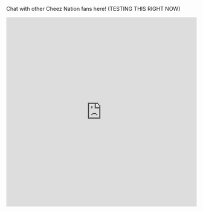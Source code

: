 Chat with other Cheez Nation fans here! (TESTING THIS RIGHT NOW)

<iframe src="https://kiwiirc.hybridirc.com/#cheeznation" allow="camera; microphone; display-capture; fullscreen" style="border:0; width:100%; height:500px;"></iframe>
